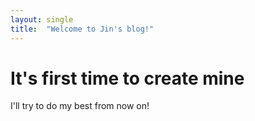 ```yaml
---
layout: single
title:  "Welcome to Jin's blog!"
---
```


# It's first time to create mine

I'll try to do my best from now on!
